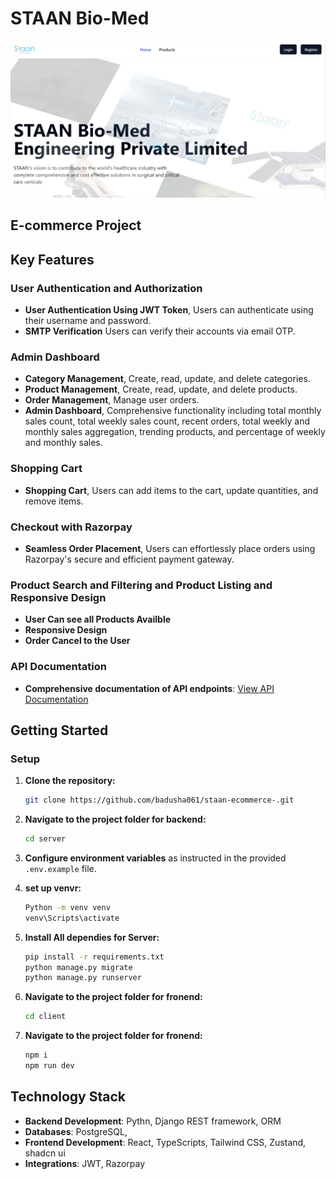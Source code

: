 # STAAN Bio-Med

![Project Screenshot](assets/staan.png)


## E-commerce Project

## Key Features

### User Authentication and Authorization
- **User Authentication Using JWT Token**,  Users can authenticate using their username and password.
- **SMTP Verification**  Users can verify their accounts via email OTP.


### Admin Dashboard
- **Category Management**, Create, read, update, and delete categories.
- **Product Management**, Create, read, update, and delete products.
- **Order Management**,  Manage user orders.
- **Admin Dashboard**,  Comprehensive functionality including total monthly sales count, total weekly sales count, recent orders, total weekly and monthly sales aggregation, trending products, and percentage of weekly and monthly sales.

### Shopping Cart 
- **Shopping Cart**, Users can add items to the cart, update quantities, and remove items.


### Checkout with Razorpay
- **Seamless Order Placement**, Users can effortlessly place orders using Razorpay's secure and efficient payment gateway.

### Product Search and Filtering and Product Listing and Responsive Design
- **User Can see all Products Availble**
- **Responsive Design**
- **Order Cancel to the User**


### API Documentation
- **Comprehensive documentation of API endpoints**: [View API Documentation](https://documenter.getpostman.com/view/31242747/2sA3QwbpaE)


## Getting Started



### Setup

1. **Clone the repository:**
    ```sh
    git clone https://github.com/badusha061/staan-ecommerce-.git
    ```

2. **Navigate to the project folder for backend:**
    ```sh
    cd server
    ```

3. **Configure environment variables** as instructed in the provided `.env.example` file.

4. **set up venvr:**
    ```sh
    Python -m venv venv 
    venv\Scripts\activate
    ```


5. **Install All dependies for Server:**
    ```sh
    pip install -r requirements.txt
    python manage.py migrate 
    python manage.py runserver
    ```


6. **Navigate to the project folder for fronend:**
    ```sh
    cd client
    ```
7. **Navigate to the project folder for fronend:**
    ```sh
    npm i 
    npm run dev 
    ```


## Technology Stack


- **Backend Development**: Pythn, Django REST framework, ORM
- **Databases**:  PostgreSQL, 
- **Frontend Development**: React, TypeScripts, Tailwind CSS,  Zustand, shadcn ui
- **Integrations**: JWT, Razorpay
